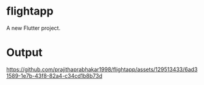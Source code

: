 # flightapp

A new Flutter project.

# Output


https://github.com/prajithaprabhakar1998/flightapp/assets/129513433/6ad31589-1e7b-43f8-82a4-c34cd1b8b73d

